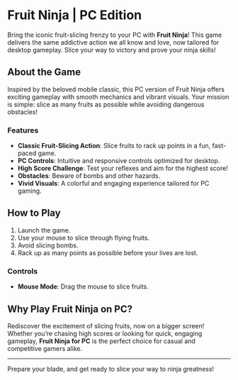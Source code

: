 # Fruit Ninja | PC Edition

Bring the iconic fruit-slicing frenzy to your PC with **Fruit Ninja**! This game delivers the same addictive action we all know and love, now tailored for desktop gameplay. Slice your way to victory and prove your ninja skills!  

## About the Game
Inspired by the beloved mobile classic, this PC version of Fruit Ninja offers exciting gameplay with smooth mechanics and vibrant visuals. Your mission is simple: slice as many fruits as possible while avoiding dangerous obstacles!

### Features
- **Classic Fruit-Slicing Action**: Slice fruits to rack up points in a fun, fast-paced game.
- **PC Controls**: Intuitive and responsive controls optimized for desktop.
- **High Score Challenge**: Test your reflexes and aim for the highest score!
- **Obstacles**: Beware of bombs and other hazards.
- **Vivid Visuals**: A colorful and engaging experience tailored for PC gaming.

## How to Play
1. Launch the game.
2. Use your mouse to slice through flying fruits.
3. Avoid slicing bombs.
4. Rack up as many points as possible before your lives are lost.

### Controls
- **Mouse Mode**: Drag the mouse to slice fruits.

## Why Play Fruit Ninja on PC?
Rediscover the excitement of slicing fruits, now on a bigger screen! Whether you’re chasing high scores or looking for quick, engaging gameplay, **Fruit Ninja for PC** is the perfect choice for casual and competitive gamers alike.

---

Prepare your blade, and get ready to slice your way to ninja greatness!
